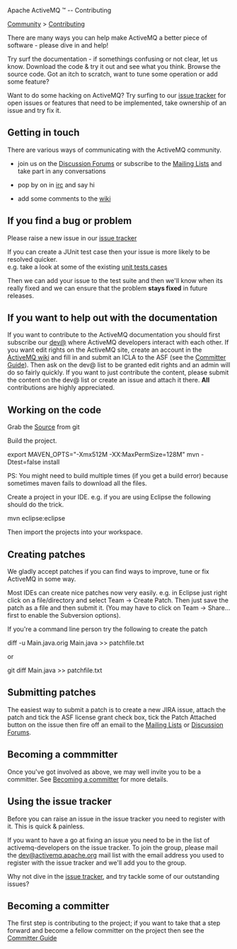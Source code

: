 Apache ActiveMQ ™ -- Contributing 

[Community](community.html) > [Contributing](contributing.html)


There are many ways you can help make ActiveMQ a better piece of software - please dive in and help!

Try surf the documentation - if somethings confusing or not clear, let us know. Download the code & try it out and see what you think. Browse the source code. Got an itch to scratch, want to tune some operation or add some feature?

Want to do some hacking on ActiveMQ? Try surfing to our [issue tracker](http://issues.apache.org/jira/browse/AMQ) for open issues or features that need to be implemented, take ownership of an issue and try fix it.

Getting in touch
----------------

There are various ways of communicating with the ActiveMQ community.

*   join us on the [Discussion Forums](discussion-forums.html) or subscribe to the [Mailing Lists](mailing-lists.html) and take part in any conversations
*   pop by on in [irc](irc.html) and say hi
    
*   add some comments to the [wiki](navigation.html)

If you find a bug or problem
----------------------------

Please raise a new issue in our [issue tracker](https://issues.apache.org/jira/browse/AMQ)

If you can create a JUnit test case then your issue is more likely to be resolved quicker.  
e.g. take a look at some of the existing [unit tests cases](https://git-wip-us.apache.org/repos/asf?p=activemq.git;a=tree;f=activemq-unit-tests/src/test;h=185a655c5200ed30fd2964bc236c18c5bde534c4;hb=refs/heads/master)

Then we can add your issue to the test suite and then we'll know when its really fixed and we can ensure that the problem **stays fixed** in future releases.

If you want to help out with the documentation
----------------------------------------------

If you want to contribute to the ActiveMQ documentation you should first subscribe our [dev@](mailto:dev-subscribe@activemq.apache.org) where ActiveMQ developers interact with each other. If you want edit rights on the ActiveMQ site, create an account in the [ActiveMQ wiki](https://cwiki.apache.org/confluence/display/ACTIVEMQ) and fill in and submit an ICLA to the ASF (see the [Committer Guide](becoming-a-committer.html)). Then ask on the dev@ list to be granted edit rights and an admin will do so fairly quickly. If you want to just contribute the content, please submit the content on the dev@ list or create an issue and attach it there. **All** contributions are highly appreciated.

Working on the code
-------------------

Grab the [Source](source.html) from git

Build the project.

export MAVEN_OPTS="-Xmx512M -XX:MaxPermSize=128M"
mvn -Dtest=false install

PS: You might need to build multiple times (if you get a build error) because sometimes maven fails to download all the files.

Create a project in your IDE. e.g. if you are using Eclipse the following should do the trick.

mvn eclipse:eclipse

Then import the projects into your workspace.

Creating patches
----------------

We gladly accept patches if you can find ways to improve, tune or fix ActiveMQ in some way.

Most IDEs can create nice patches now very easily. e.g. in Eclipse just right click on a file/directory and select Team -> Create Patch. Then just save the patch as a file and then submit it. (You may have to click on Team -> Share... first to enable the Subversion options).

If you're a command line person try the following to create the patch

diff -u Main.java.orig Main.java >> patchfile.txt

or

git diff Main.java >> patchfile.txt

Submitting patches
------------------

The easiest way to submit a patch is to create a new JIRA issue, attach the patch and tick the ASF license grant check box, tick the Patch Attached button on the issue then fire off an email to the [Mailing Lists](mailing-lists.html) or [Discussion Forums](discussion-forums.html).

Becoming a commmitter
---------------------

Once you've got involved as above, we may well invite you to be a committer. See [Becoming a committer](becoming-a-committer.html) for more details.

Using the issue tracker
-----------------------

Before you can raise an issue in the issue tracker you need to register with it. This is quick & painless.

If you want to have a go at fixing an issue you need to be in the list of activemq-developers on the issue tracker. To join the group, please mail the [dev@activemq.apache.org](mailto:dev@activemq.apache.org) mail list with the email address you used to register with the issue tracker and we'll add you to the group.

Why not dive in the [issue tracker](https://issues.apache.org/jira/browse/AMQ), and try tackle some of our outstanding issues?

Becoming a committer
--------------------

The first step is contributing to the project; if you want to take that a step forward and become a fellow committer on the project then see the [Committer Guide](becoming-a-committer.html)

